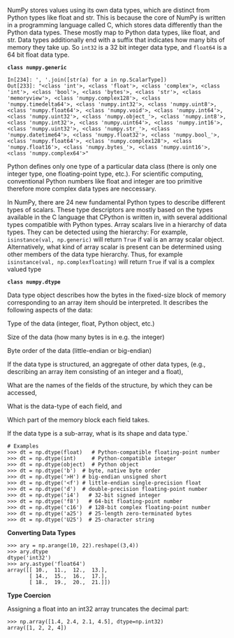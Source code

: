 NumPy stores values using its own data types, which are distinct from Python types like float and str. This is because the core of NumPy is written in a programming language called C, which stores data differently than the Python data types.
These mostly map to Python data types, like float, and str. Data types additionally end with a suffix that indicates how many bits of memory they take up. So `int32` is a 32 bit integer data type, and `float64` is a 64 bit float data type.

**`class numpy.generic`**

    In[234]: ', '.join([str(a) for a in np.ScalarType])
    Out[233]: "<class 'int'>, <class 'float'>, <class 'complex'>, <class 'int'>, <class 'bool'>, <class 'bytes'>, <class 'str'>, <class 'memoryview'>, <class 'numpy.complex128'>, <class 'numpy.timedelta64'>, <class 'numpy.int32'>, <class 'numpy.uint8'>, <class 'numpy.float64'>, <class 'numpy.void'>, <class 'numpy.int64'>, <class 'numpy.uint32'>, <class 'numpy.object_'>, <class 'numpy.int8'>, <class 'numpy.int32'>, <class 'numpy.uint64'>, <class 'numpy.int16'>, <class 'numpy.uint32'>, <class 'numpy.str_'>, <class 'numpy.datetime64'>, <class 'numpy.float32'>, <class 'numpy.bool_'>, <class 'numpy.float64'>, <class 'numpy.complex128'>, <class 'numpy.float16'>, <class 'numpy.bytes_'>, <class 'numpy.uint16'>, <class 'numpy.complex64'>"

Python defines only one type of a particular data class (there is only one integer type, one floating-point type, etc.). For scientific computing, conventional Python numbers like float and integer are too primitive therefore more complex data types are neccessary.

In NumPy, there are 24 new fundamental Python types to describe different types of scalars. These type descriptors are mostly based on the types available in the C language that CPython is written in, with several additional types compatible with Python types.
Array scalars live in a hierarchy of data types. They can be detected using the hierarchy: For example, `isinstance(val, np.generic)` will return `True` if val is an array scalar object. Alternatively, what kind of array scalar is present can be determined using other members of the data type hierarchy. Thus, for example `isinstance(val, np.complexfloating)` will return `True` if val is a complex valued type

**`class numpy.dtype`**

Data type object describes how the bytes in the fixed-size block of memory corresponding to an array item should be interpreted. It describes the following aspects of the data:

Type of the data (integer, float, Python object, etc.)

Size of the data (how many bytes is in e.g. the integer)

Byte order of the data (little-endian or big-endian)

If the data type is structured, an aggregate of other data types, (e.g., describing an array item consisting of an integer and a float),

What are the names of the fields of the structure, by which they can be accessed,

What is the data-type of each field, and

Which part of the memory block each field takes.

If the data type is a sub-array, what is its shape and data type.`

    # Examples
    >>> dt = np.dtype(float)   # Python-compatible floating-point number
    >>> dt = np.dtype(int)     # Python-compatible integer
    >>> dt = np.dtype(object)  # Python object
    >>> dt = np.dtype('b')  # byte, native byte order
    >>> dt = np.dtype('>H') # big-endian unsigned short
    >>> dt = np.dtype('<f') # little-endian single-precision float
    >>> dt = np.dtype('d')  # double-precision floating-point number
    >>> dt = np.dtype('i4')   # 32-bit signed integer
    >>> dt = np.dtype('f8')   # 64-bit floating-point number
    >>> dt = np.dtype('c16')  # 128-bit complex floating-point number
    >>> dt = np.dtype('a25')  # 25-length zero-terminated bytes
    >>> dt = np.dtype('U25')  # 25-character string

**Converting Data Types**

    >>> ary = np.arange(10, 22).reshape((3,4))
    >>> ary.dtype
    dtype('int32')
    >>> ary.astype('float64')
    array([[ 10.,  11.,  12.,  13.],
           [ 14.,  15.,  16.,  17.],
           [ 18.,  19.,  20.,  21.]])

**Type Coercion**

Assigning a float into an int32 array truncates the decimal part:

    >>> np.array([1.4, 2.4, 2.1, 4.5], dtype=np.int32)
    array([1, 2, 2, 4])

